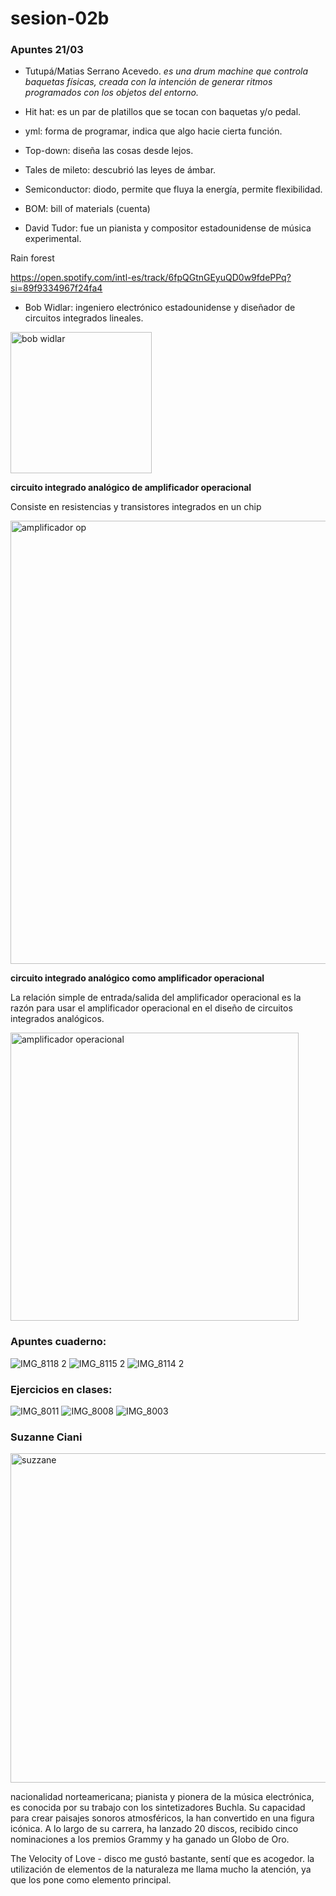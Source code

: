 # sesion-02b
### Apuntes 21/03

* Tutupá/Matias Serrano Acevedo. *es una drum machine que controla baquetas físicas, creada con la intención de generar ritmos programados con los objetos del entorno.*

* Hit hat: es un par de platillos que se tocan con baquetas y/o pedal.

* yml: forma de programar, indica que algo hacie cierta función.

* Top-down: diseña las cosas desde lejos.

* Tales de mileto: descubrió las leyes de ámbar.

* Semiconductor: diodo, permite que fluya la energía, permite flexibilidad.

* BOM: bill of materials (cuenta)

* David Tudor: fue un pianista y compositor estadounidense de música experimental.

Rain forest

<https://open.spotify.com/intl-es/track/6fpQGtnGEyuQD0w9fdePPq?si=89f9334967f24fa4>

* Bob Widlar: ingeniero electrónico estadounidense y diseñador de circuitos integrados lineales.

<img width="226" alt="bob widlar" src="https://github.com/user-attachments/assets/f44c26c7-b0f0-4899-bcbd-3119d826628c" />

**circuito integrado analógico de amplificador operacional**

Consiste en resistencias y transistores integrados en un chip

<img width="709" alt="amplificador op" src="https://github.com/user-attachments/assets/5e85718c-29d9-40bd-8212-d996d74cc14d" />

**circuito integrado analógico como amplificador operacional**

La relación simple de entrada/salida del amplificador operacional es la razón para usar el amplificador operacional en el diseño de circuitos integrados analógicos.


<img width="461" alt="amplificador operacional" src="https://github.com/user-attachments/assets/6f09d651-08db-4af4-aa5a-08f44e4fd9de" />

### Apuntes cuaderno:

![IMG_8118 2](https://github.com/user-attachments/assets/f11d81ab-8924-4f17-96a8-39105c77c3ab)
![IMG_8115 2](https://github.com/user-attachments/assets/a357f20b-267c-4c21-8da1-b801e18ddfe4)
![IMG_8114 2](https://github.com/user-attachments/assets/f9e388a9-5904-45e8-a650-9be5638408a8)

### Ejercicios en clases:

![IMG_8011](https://github.com/user-attachments/assets/4e021a0a-5dfc-4dc4-861f-974c6a784c59)
![IMG_8008](https://github.com/user-attachments/assets/5074dfd1-45cf-4101-914a-81a6fad159c4)
![IMG_8003](https://github.com/user-attachments/assets/ab0965d1-af29-4b59-b5fa-2e6b7dee74d0)

### Suzanne Ciani

<img width="527" alt="suzzane" src="https://github.com/user-attachments/assets/2006b48a-ed1f-497e-afbf-2cab4fe5cda0" />

nacionalidad norteamericana; pianista y pionera de la música electrónica, es conocida por su trabajo con los sintetizadores Buchla. Su capacidad para crear paisajes sonoros atmosféricos, la han convertido en una figura icónica. A lo largo de su carrera, ha lanzado 20 discos, recibido cinco nominaciones a los premios Grammy y ha ganado un Globo de Oro.

The Velocity of Love - disco
me gustó bastante, sentí que es acogedor. la utilización de elementos de la naturaleza me llama mucho la atención, ya que los pone como elemento principal.

